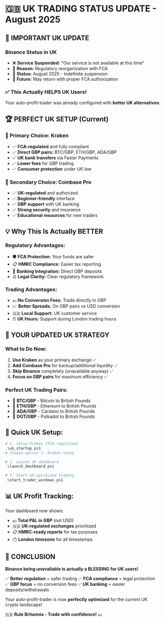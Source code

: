 # 🇬🇧 UK TRADING STATUS UPDATE - August 2025

## 🚨 **IMPORTANT UK UPDATE**

### **Binance Status in UK**
- ❌ **Service Suspended:** "Our service is not available at this time"
- 📜 **Reason:** Regulatory reorganization with FCA
- 📅 **Status:** August 2025 - Indefinite suspension
- 🔄 **Future:** May return with proper FCA authorization

### **✅ This Actually HELPS UK Users!**

Your auto-profit-trader was already configured with **better UK alternatives**:

## 🏆 **PERFECT UK SETUP (Current)**

### **🥇 Primary Choice: Kraken**
- ✅ **FCA-regulated** and fully compliant
- ✅ **Direct GBP pairs:** BTC/GBP, ETH/GBP, ADA/GBP
- ✅ **UK bank transfers** via Faster Payments
- ✅ **Lower fees** for GBP trading
- ✅ **Consumer protection** under UK law

### **🥈 Secondary Choice: Coinbase Pro**
- ✅ **UK-regulated** and authorized
- ✅ **Beginner-friendly** interface
- ✅ **GBP support** with UK banking
- ✅ **Strong security** and insurance
- ✅ **Educational resources** for new traders

## 💡 **Why This Is Actually BETTER**

### **Regulatory Advantages:**
- 🛡️ **FCA Protection:** Your funds are safer
- 📋 **HMRC Compliance:** Easier tax reporting
- 🏦 **Banking Integration:** Direct GBP deposits
- ⚖️ **Legal Clarity:** Clear regulatory framework

### **Trading Advantages:**
- 💷 **No Conversion Fees:** Trade directly in GBP
- 📈 **Better Spreads:** On GBP pairs vs USD conversion
- 🇬🇧 **Local Support:** UK customer service
- ⏰ **UK Hours:** Support during London trading hours

## 🚀 **YOUR UPDATED UK STRATEGY**

### **What to Do Now:**
1. **Use Kraken** as your primary exchange ✅
2. **Add Coinbase Pro** for backup/additional liquidity ✅
3. **Skip Binance** completely (unavailable anyway) ✅
4. **Focus on GBP pairs** for maximum efficiency ✅

### **Perfect UK Trading Pairs:**
- 💎 **BTC/GBP** - Bitcoin to British Pounds
- 💎 **ETH/GBP** - Ethereum to British Pounds  
- 💎 **ADA/GBP** - Cardano to British Pounds
- 💎 **DOT/GBP** - Polkadot to British Pounds

## 🎯 **Quick UK Setup:**

```powershell
# 1. Setup Kraken (FCA-regulated)
.\uk_startup.ps1
# Choose option 1: Kraken setup

# 2. Launch UK dashboard
.\launch_dashboard.ps1

# 3. Start UK-optimized trading
.\start_trader_windows.ps1
```

## 📊 **UK Profit Tracking:**

Your dashboard now shows:
- 💷 **Total P&L in GBP** (not USD)
- 🇬🇧 **UK-regulated exchanges** prioritized
- 📋 **HMRC-ready reports** for tax purposes
- 🕐 **London timezone** for all timestamps

## 🎉 **CONCLUSION**

**Binance being unavailable is actually a BLESSING for UK users!**

✅ **Better regulation** = safer trading
✅ **FCA compliance** = legal protection  
✅ **GBP focus** = no conversion fees
✅ **UK banking** = easier deposits/withdrawals

Your auto-profit-trader is now **perfectly optimized** for the current UK crypto landscape!

🇬🇧 **Rule Britannia - Trade with confidence!** 💷
